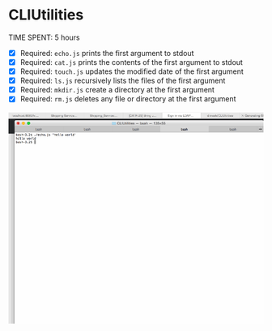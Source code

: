 # CLIUtilities
TIME SPENT: 5 hours
* [X] Required: `echo.js` prints the first argument to stdout
* [X] Required: `cat.js` prints the contents of the first argument to stdout
* [X] Required: `touch.js` updates the modified date of the first argument
* [X] Required: `ls.js` recursively lists the files of the first argument
* [X] Required: `mkdir.js` create a directory at the first argument
* [X] Required: `rm.js` deletes any file or directory at the first argument 

![alt tag](https://github.com/diinesh/CLIUtilities/blob/master/assigment1-dinesh.gif?raw=true)